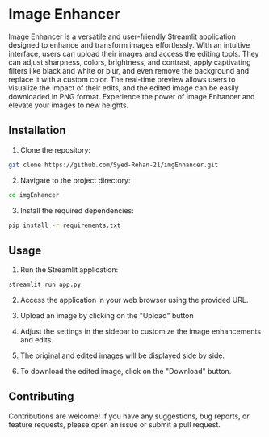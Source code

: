 # Image Enhancer

Image Enhancer is a versatile and user-friendly Streamlit application designed to enhance and transform images effortlessly. With an intuitive interface, users can upload their images and access the editing tools. They can adjust sharpness, colors, brightness, and contrast, apply captivating filters like black and white or blur, and even remove the background and replace it with a custom color. The real-time preview allows users to visualize the impact of their edits, and the edited image can be easily downloaded in PNG format. Experience the power of Image Enhancer and elevate your images to new heights.

## Installation

1. Clone the repository:
```bash
git clone https://github.com/Syed-Rehan-21/imgEnhancer.git
```

2. Navigate to the project directory:
```bash
cd imgEnhancer
```

3. Install the required dependencies:
```bash
pip install -r requirements.txt
```

## Usage

1. Run the Streamlit application:

```bash
streamlit run app.py
```

2. Access the application in your web browser using the provided URL.

3. Upload an image by clicking on the "Upload" button 

4. Adjust the settings in the sidebar to customize the image enhancements and edits.

5. The original and edited images will be displayed side by side.

6. To download the edited image, click on the "Download" button.

## Contributing

Contributions are welcome! If you have any suggestions, bug reports, or feature requests, please open an issue or submit a pull request.




